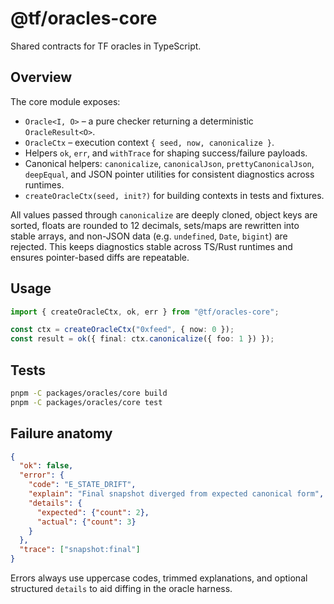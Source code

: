 # @tf/oracles-core

Shared contracts for TF oracles in TypeScript.

## Overview

The core module exposes:

- `Oracle<I, O>` – a pure checker returning a deterministic `OracleResult<O>`.
- `OracleCtx` – execution context `{ seed, now, canonicalize }`.
- Helpers `ok`, `err`, and `withTrace` for shaping success/failure payloads.
- Canonical helpers: `canonicalize`, `canonicalJson`, `prettyCanonicalJson`,
  `deepEqual`, and JSON pointer utilities for consistent diagnostics across
  runtimes.
- `createOracleCtx(seed, init?)` for building contexts in tests and fixtures.

All values passed through `canonicalize` are deeply cloned, object keys are
sorted, floats are rounded to 12 decimals, sets/maps are rewritten into stable
arrays, and non-JSON data (e.g. `undefined`, `Date`, `bigint`) are rejected.
This keeps diagnostics stable across TS/Rust runtimes and ensures pointer-based
diffs are repeatable.

## Usage

```ts
import { createOracleCtx, ok, err } from "@tf/oracles-core";

const ctx = createOracleCtx("0xfeed", { now: 0 });
const result = ok({ final: ctx.canonicalize({ foo: 1 }) });
```

## Tests

```bash
pnpm -C packages/oracles/core build
pnpm -C packages/oracles/core test
```

## Failure anatomy

```json
{
  "ok": false,
  "error": {
    "code": "E_STATE_DRIFT",
    "explain": "Final snapshot diverged from expected canonical form",
    "details": {
      "expected": {"count": 2},
      "actual": {"count": 3}
    }
  },
  "trace": ["snapshot:final"]
}
```

Errors always use uppercase codes, trimmed explanations, and optional structured
`details` to aid diffing in the oracle harness.
